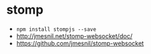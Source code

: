 # stomp

- `npm install stompjs --save`
- http://jmesnil.net/stomp-websocket/doc/
- https://github.com/jmesnil/stomp-websocket
